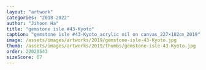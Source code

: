 ```yaml
---
layout: "artwork"
categories: "2018-2022"
author: "Jihoon Ha"
title: "gemstone isle #43-Kyoto"
caption: "gemstone isle #43-Kyoto_acrylic oil on canvas_227×182㎝_2019"
image: /assets/images/artworks/2019/gemstone-isle-43-Kyoto.jpg
thumb: /assets/images/artworks/2019/thumbs/gemstone-isle-43-Kyoto.jpg
order: 22020543
sizeScore: 07
---
```


